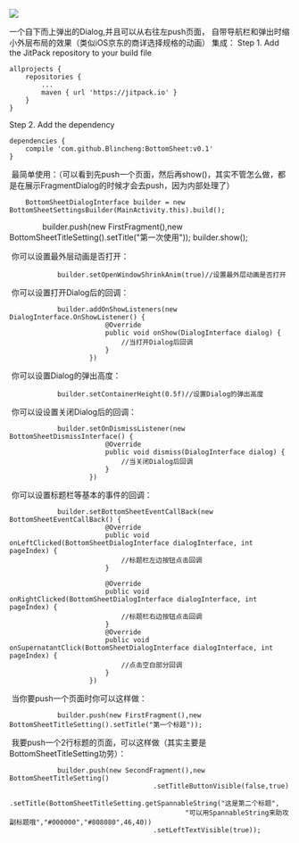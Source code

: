 [![](https://jitpack.io/v/Blincheng/BottomSheet.svg)](https://jitpack.io/#Blincheng/BottomSheet)

一个自下而上弹出的Dialog,并且可以从右往左push页面，
自带导航栏和弹出时缩小外层布局的效果（类似iOS京东的商详选择规格的动画）
集成：
Step 1. Add the JitPack repository to your build file


	allprojects {
		repositories {
			...
			maven { url 'https://jitpack.io' }
		}
	}
  
Step 2. Add the dependency


  	dependencies {
		compile 'com.github.Blincheng:BottomSheet:v0.1'
	}
  
  最简单使用：（可以看到先push一个页面，然后再show()，其实不管怎么做，都是在展示FragmentDialog的时候才会去push，因为内部处理了）
  
  
  		BottomSheetDialogInterface builder = new BottomSheetSettingsBuilder(MainActivity.this).build();
                builder.push(new FirstFragment(),new BottomSheetTitleSetting().setTitle("第一次使用"));
                builder.show();
		
		
  你可以设置最外层动画是否打开：
  
                builder.setOpenWindowShrinkAnim(true)//设置最外层动画是否打开
		
  你可以设置打开Dialog后的回调：
  
                builder.addOnShowListeners(new DialogInterface.OnShowListener() {
                            @Override
                            public void onShow(DialogInterface dialog) {
                                //当打开Dialog后回调
                            }
                        })
		
  你可以设置Dialog的弹出高度：
  
                builder.setContainerHeight(0.5f)//设置Dialog的弹出高度
		
  你可以设设置关闭Dialog后的回调：
  
                builder.setOnDismissListener(new BottomSheetDismissInterface() {
                            @Override
                            public void dismiss(DialogInterface dialog) {
                                //当关闭Dialog后回调
                            }
                        })
		
  你可以设置标题栏等基本的事件的回调：
  
                builder.setBottomSheetEventCallBack(new BottomSheetEventCallBack() {
                            @Override
                            public void onLeftClicked(BottomSheetDialogInterface dialogInterface, int pageIndex) {
                                //标题栏左边按钮点击回调
                            }

                            @Override
                            public void onRightClicked(BottomSheetDialogInterface dialogInterface, int pageIndex) {
                                //标题栏右边按钮点击回调
                            }
                            @Override
                            public void onSupernatantClick(BottomSheetDialogInterface dialogInterface, int pageIndex) {
                                //点击空白部分回调
                            }
                        })
		
  当你要push一个页面时你可以这样做：
  
                builder.push(new FirstFragment(),new BottomSheetTitleSetting().setTitle("第一个标题"));
		
  我要push一个2行标题的页面，可以这样做（其实主要是BottomSheetTitleSetting功劳）：
 
                builder.push(new SecondFragment(),new BottomSheetTitleSetting()
                                        .setTitleButtonVisible(false,true)
                                        .setTitle(BottomSheetTitleSetting.getSpannableString("这是第二个标题",
                                                "可以用SpannableString来助攻副标题哦","#000000","#808080",46,40))
                                        .setLeftTextVisible(true));
